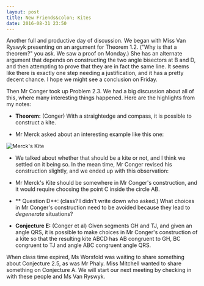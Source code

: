 ```yaml
---
layout: post
title: New Friends&colon; Kites
date: 2016-08-31 23:50
---
```


Another full and productive day of discussion. We began with Miss Van Ryswyk presenting
on an argument for Theorem 1.2. ("Why is that a theorem?" you ask. We saw a proof on Monday.)
She has an alternate argument that depends on constructing the two angle bisectors at B and D,
and then attempting to prove that they are in fact the same line. It seems like there
is exactly one step needing a justification, and it has a pretty decent chance.
I hope we might see a conclusion on Friday.

Then Mr Conger took up Problem 2.3. We had a big discussion about all of this, where
many interesting things happened. Here are the highlights from my notes:

- **Theorem:** (Conger) With a straightedge and compass, it is possible to
construct a kite.

- Mr Merck asked about an interesting example like this one:

![Merck's Kite]({{site.baseurl}}/images/Merck-Kite.svg "Mr Merck's Kite")

- We talked about whether that should be a kite or not, and I think we settled on
it being so. In the mean time, Mr Conger revised his construction slightly, and
we ended up with this observation:

- Mr Merck's Kite should be somewhere in Mr Conger's construction, and it would
require choosing the point C inside the circle AB.

- ** Question D**: (class? I didn't write down who asked.) What choices in Mr Conger's
construction need to be avoided because they lead to _degenerate_ situations?

- **Conjecture E:** (Conger et al) Given segments GH and TJ, and given an angle QRS,
it is possible to make choices in Mr Conger's construction of a kite so that the
resulting kite ABCD has AB congruent to GH, BC congruent to TJ and angle ABC congruent
angle QRS.

When class time expired, Ms Worsfold was waiting to share something about Conjecture 2.5,
as was Mr Phaly. Miss Mitchell wanted to share something on Conjecture A. We will start our
next meeting by checking in with these people and Ms Van Ryswyk.
